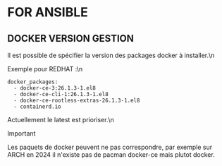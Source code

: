 # FOR ANSIBLE
## DOCKER VERSION GESTION
Il est possible de spécifier la version des packages docker à installer.\n

Exemple pour REDHAT :\n 
```
docker_packages:
  - docker-ce-3:26.1.3-1.el8
  - docker-ce-cli-1:26.1.3-1.el8
  - docker-ce-rootless-extras-26.1.3-1.el8
  - containerd.io
```
Actuellement le latest est prioriser.\n
>[!IMPORTANT]
> Les paquets de docker peuvent ne pas correspondre, par exemple sur ARCH en 2024 il n'existe pas de pacman docker-ce mais plutot docker.
